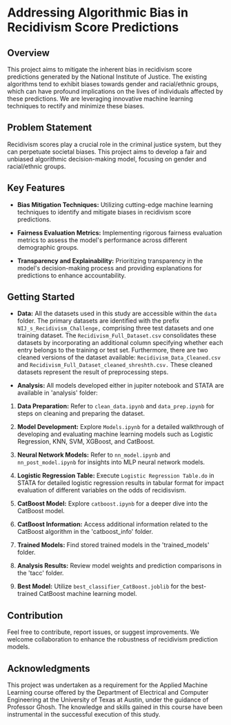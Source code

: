 # Addressing Algorithmic Bias in Recidivism Score Predictions

## Overview
This project aims to mitigate the inherent bias in recidivism score predictions generated by the National Institute of Justice. The existing algorithms tend to exhibit biases towards gender and racial/ethnic groups, which can have profound implications on the lives of individuals affected by these predictions. We are leveraging innovative machine learning techniques to rectify and minimize these biases.

## Problem Statement

Recidivism scores play a crucial role in the criminal justice system, but they can perpetuate societal biases. This project aims to develop a fair and unbiased algorithmic decision-making model, focusing on gender and racial/ethnic groups.

## Key Features

- **Bias Mitigation Techniques:** Utilizing cutting-edge machine learning techniques to identify and mitigate biases in recidivism score predictions.
  
- **Fairness Evaluation Metrics:** Implementing rigorous fairness evaluation metrics to assess the model's performance across different demographic groups.

- **Transparency and Explainability:** Prioritizing transparency in the model's decision-making process and providing explanations for predictions to enhance accountability.

## Getting Started

- **Data:** All the datasets used in this study are accessible within the `data` folder. The primary datasets are identified with the prefix `NIJ_s_Recidivism_Challenge,` comprising three test datasets and one training dataset. The `Recidivism_Full_Dataset.csv` consolidates these datasets by incorporating an additional column specifying whether each entry belongs to the training or test set. Furthermore, there are two cleaned versions of the dataset available: `Recidivism_Data_Cleaned.csv` and `Recidivism_Full_Dataset_cleaned_shreshth.csv.` These cleaned datasets represent the result of preprocessing steps.

- **Analysis:** All models developed either in jupiter notebook and STATA are available in 'analysis' folder:

1. **Data Preparation:** Refer to `clean_data.ipynb` and `data_prep.ipynb` for steps on cleaning and preparing the dataset.

2. **Model Development:** Explore `Models.ipynb` for a detailed walkthrough of developing and evaluating machine learning models such as Logistic Regression, KNN, SVM, XGBoost, and CatBoost. 

3. **Neural Network Models:** Refer to `nn_model.ipynb` and `nn_post_model.ipynb` for insights into MLP neural network models.

4. **Logistic Regression Table:** Execute `Logistic Regression Table.do` in STATA for detailed logistic regression results in tabular format for impact evaluation of different variables on the odds of recidisvism.

5. **CatBoost Model:** Explore `catboost.ipynb` for a deeper dive into the CatBoost model.
   
6. **CatBoost Information:** Access additional information related to the CatBoost algorithm in the 'catboost_info' folder.
   
7. **Trained Models:** Find stored trained models in the 'trained_models' folder.

8. **Analysis Results:** Review model weights and prediction comparisons in the 'tacc' folder.

9. **Best Model:** Utilize `best_classifier_CatBoost.joblib` for the best-trained CatBoost machine learning model.

## Contribution

Feel free to contribute, report issues, or suggest improvements. We welcome collaboration to enhance the robustness of recidivism prediction models.

## Acknowledgments

This project was undertaken as a requirement for the Applied Machine Learning course offered by the Department of Electrical and Computer Engineering at the University of Texas at Austin, under the guidance of Professor Ghosh. The knowledge and skills gained in this course have been instrumental in the successful execution of this study.
